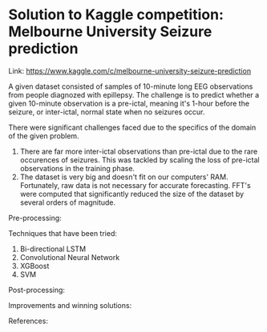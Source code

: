 # Solution to Kaggle competition: Melbourne University Seizure prediction

Link: https://www.kaggle.com/c/melbourne-university-seizure-prediction

A given dataset consisted of samples of 10-minute long EEG observations from people diagnozed with epillepsy. The challenge is to predict whether a given 10-minute observation is a pre-ictal, meaning it's 1-hour before the seizure, or inter-ictal, normal state when no seizures occur.
  
There were significant challenges faced due to the specifics of the domain of the given problem.
1) There are far more inter-ictal observations than pre-ictal due to the rare occurences of seizures. This was tackled by scaling the loss of pre-ictal observations in the training phase.
2) The dataset is very big and doesn't fit on our computers' RAM. Fortunately, raw data is not necessary for accurate forecasting. FFT's were computed that significantly reduced the size of the dataset by several orders of magnitude.

Pre-processing:


Techniques that have been tried:
1) Bi-directional LSTM
2) Convolutional Neural Network
3) XGBoost
4) SVM

Post-processing:

Improvements and winning solutions:


References:

